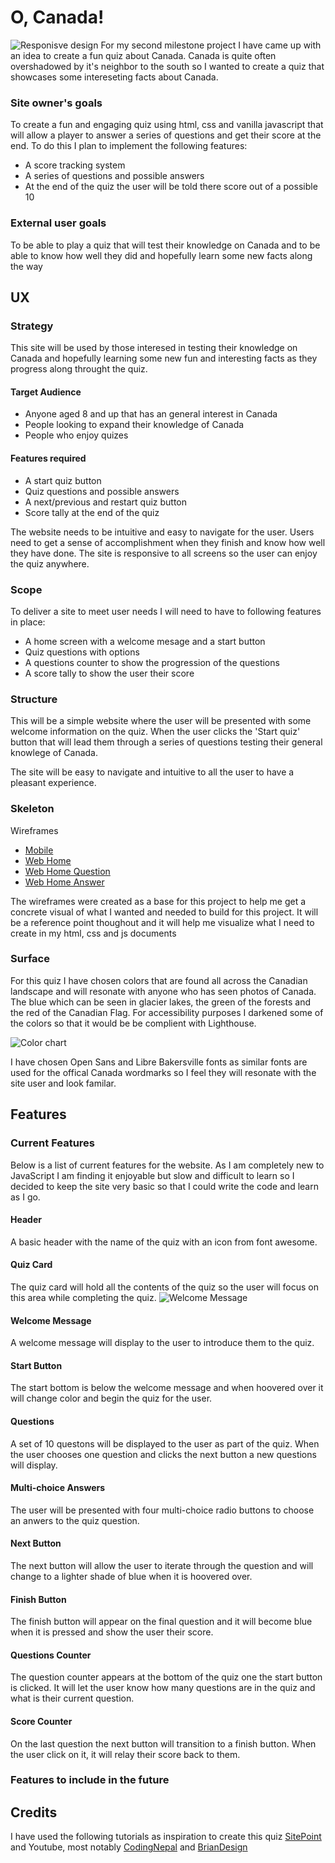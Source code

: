 # O, Canada! #
![Responisve design](docs/readme_images/responsive_screens.GIF)
For my second milestone project I have came up with an idea to create a fun quiz about Canada. Canada is quite often overshadowed by it's neighbor to the south so I wanted to create a quiz that showcases some intereseting facts about Canada. 


### Site owner's goals ###
To create a fun and engaging quiz using html, css and vanilla javascript that will allow a player to answer a series of questions and get their score at the end. 
To do this I plan to implement the following features:
- A score tracking system
- A series of questions and possible answers
- At the end of the quiz the user will be told there score out of a possible 10

### External user goals ###
To be able to play a quiz that will test their knowledge on Canada and to be able to know how well they did and hopefully learn some new facts along the way

## UX ##

### Strategy ### 
This site will be used by those interesed in testing their knowledge on Canada and hopefully learning some new fun and interesting facts as they progress along throught the quiz. 

#### Target Audience ####
- Anyone aged 8 and up that has an general interest in Canada
- People looking to expand their knowledge of Canada
- People who enjoy quizes 

#### Features required ####
- A start quiz button
- Quiz questions and possible answers
- A next/previous and restart quiz button
- Score tally at the end of the quiz

The website needs to be intuitive and easy to navigate for the user. Users need to get a sense of accomplishment when they finish and know how well they have done. The site is responsive to all  screens so the user can enjoy the quiz anywhere. 


### Scope ###
To deliver a site to meet user needs I will need to have to following features in place:
- A home screen with a welcome mesage and a start button
- Quiz questions with options 
- A questions counter to show the progression of the questions
- A score tally to show the user their score

### Structure ###

This will be a simple website where the user will be presented with some welcome information on the quiz. When the user clicks the 'Start quiz' button that will lead them through a series of questions testing their general knowlege of Canada.

The site will be easy to navigate and intuitive to all the user to have a pleasant experience. 

### Skeleton ###

Wireframes
-  [Mobile](docs/readme_images/mobile-wireframe.GIF)
-  [Web Home](docs/readme_images/web_wireframe%20_home.GIF)
-  [Web Home Question](docs/readme_images/web_wireframe_question.GIF)
-  [Web Home Answer](docs/readme_images/web_wireframe_answer.GIF)

The wireframes were created as a base for this project to help me get a concrete visual of what I wanted and needed to build for this project. It will be a reference point thoughout and it will help me visualize what I need to create in my html, css and js documents 

### Surface ###

For this quiz I have chosen colors that are found all across the Canadian landscape and will resonate with anyone who has seen photos of Canada. The blue which can be seen in glacier lakes, the green of the forests and the red of the Canadian Flag. For accessibility purposes I darkened some of the colors so that it would be be complient with Lighthouse. 

![Color chart](docs/readme_images/color_pallette.GIF)

I have chosen Open Sans and Libre Bakersville fonts as similar fonts are used for the offical Canada wordmarks so I feel they will resonate with the site user and look familar. 

## Features ##

### Current Features ###

Below is a list of current features for the website. As I am completely new to JavaScript I am finding it enjoyable but slow and difficult to learn so I decided to keep the site very basic so that I could write the code and learn as I go. 

#### Header ####
A basic header with the name of the quiz with an icon from font awesome.

#### Quiz Card ####
The quiz card will hold all the contents of the quiz so the user will focus on this area while completing the quiz.
![Welcome Message](docs/readme_images/welcomeMessage.GIF)

#### Welcome Message ####
A welcome message will display to the user to introduce them to the quiz.

#### Start Button ####
The start bottom is below the welcome message and when hoovered over it will change color and begin the quiz for the user.

#### Questions ####
A set of 10 questons will be displayed to the user as part of the quiz. When the user chooses one question and clicks the next button a new questions will display.

#### Multi-choice Answers ####
The user will be presented with four multi-choice radio buttons to choose an anwers to the quiz question. 

#### Next Button #### 
The next button will allow the user to iterate through the question and will change to a lighter shade of blue when it is hoovered over.

#### Finish Button ####
The finish button will appear on the final question and it will become blue when it is pressed and show the user their score. 

#### Questions Counter ####
The question counter appears at the bottom of the quiz one the start button is clicked. It will let the user know how many questions are in the quiz and what is their current question. 

#### Score Counter ####
On the last question the next button will transition to a finish button. When the user click on it, it will relay their score back to them.

### Features to include in the future ####

#### 

## Credits ##
I have used the following tutorials as inspiration to create this quiz [SitePoint](https://www.sitepoint.com/simple-javascript-quiz/) and Youtube, most notably [CodingNepal](https://www.youtube.com/watch?v=WUBhpSRS_fk&t=5s) and [BrianDesign](https://www.youtube.com/watch?v=f4fB9Xg2JEY)